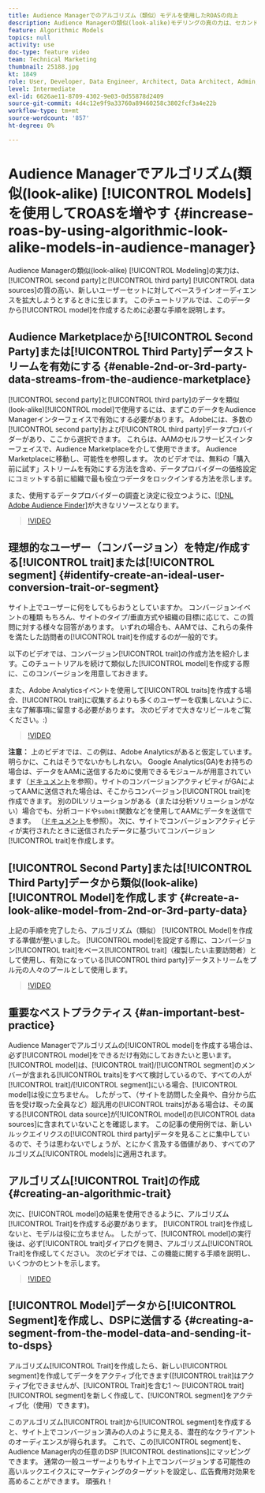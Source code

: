 ```yaml
---
title: Audience Managerでのアルゴリズム（類似）モデルを使用したROASの向上
description: Audience Managerの類似(look-alike)モデリングの真の力は、セカンドパーティおよびサードパーティのデータソースから得られる一連の新しいユーザーに対して、ベースラインオーディエンスを拡大しようとするときに得られます。 このチュートリアルでは、このデータからモデルを作成する手順を説明します。
feature: Algorithmic Models
topics: null
activity: use
doc-type: feature video
team: Technical Marketing
thumbnail: 25188.jpg
kt: 1849
role: User, Developer, Data Engineer, Architect, Data Architect, Admin, Leader
level: Intermediate
exl-id: 6626ae11-8709-4302-9e03-0d55878d2409
source-git-commit: 4d4c12e9f9a33760a89460258c3802fcf3a4e22b
workflow-type: tm+mt
source-wordcount: '857'
ht-degree: 0%

---
```


# Audience Managerでアルゴリズム(類似(look-alike) [!UICONTROL Models]を使用してROASを増やす {#increase-roas-by-using-algorithmic-look-alike-models-in-audience-manager}

Audience Managerの類似(look-alike) [!UICONTROL Modeling]の実力は、[!UICONTROL second party]と[!UICONTROL third party] [!UICONTROL data sources]の質の高い、新しいユーザーセットに対してベースラインオーディエンスを拡大しようとするときに生じます。 このチュートリアルでは、このデータから[!UICONTROL model]を作成するために必要な手順を説明します。

## Audience Marketplaceから[!UICONTROL Second Party]または[!UICONTROL Third Party]データストリームを有効にする {#enable-2nd-or-3rd-party-data-streams-from-the-audience-marketplace}

[!UICONTROL second party]と[!UICONTROL third party]のデータを類似(look-alike)[!UICONTROL model]で使用するには、まずこのデータをAudience Managerインターフェイスで有効にする必要があります。 Adobeには、多数の[!UICONTROL second party]および[!UICONTROL third party]データプロバイダーがあり、ここから選択できます。 これらは、AAMのセルフサービスインターフェイスで、Audience Marketplaceを介して使用できます。 Audience Marketplaceに移動し、可能性を参照します。 次のビデオでは、無料の「購入前に試す」ストリームを有効にする方法を含め、データプロバイダーの価格設定にコミットする前に組織で最も役立つデータをロックインする方法を示します。

また、使用するデータプロバイダーの調査と決定に役立つように、[[!DNL Adobe Audience Finder]](https://www.adobe-audience-finder.com/)が大きなリソースとなります。

>[!VIDEO](https://video.tv.adobe.com/v/25188/?quality=12)

## 理想的なユーザー（コンバージョン）を特定/作成する[!UICONTROL trait]または[!UICONTROL segment] {#identify-create-an-ideal-user-conversion-trait-or-segment}

サイト上でユーザーに何をしてもらおうとしていますか。 コンバージョンイベントの種類 もちろん、サイトのタイプ/垂直方式や組織の目標に応じて、この質問に対する様々な回答があります。 いずれの場合も、AAMでは、これらの条件を満たした訪問者の[!UICONTROL trait]を作成するのが一般的です。

以下のビデオでは、コンバージョン[!UICONTROL trait]の作成方法を紹介します。このチュートリアルを続けて類似した[!UICONTROL model]を作成する際に、このコンバージョンを用意しておきます。

また、Adobe Analyticsイベントを使用して[!UICONTROL traits]を作成する場合、[!UICONTROL trait]に収集するよりも多くのユーザーを収集しないように、主な了解事項に留意する必要があります。 次のビデオで大きなリビールをご覧ください。:)

>[!VIDEO](https://video.tv.adobe.com/v/23431/?quality=12)

**注意：** 上のビデオでは、この例は、Adobe Analyticsがあると仮定しています。明らかに、これはそうでないかもしれない。 Google Analytics(GA)をお持ちの場合は、データをAAMに送信するために使用できるモジュールが用意されています（[ドキュメント](https://experienceleague.adobe.com/docs/audience-manager/user-guide/dil-api/dil-modules.html)を参照）。サイトのコンバージョンアクティビティがGAによってAAMに送信された場合は、そこからコンバージョン[!UICONTROL trait]を作成できます。 別のDILソリューションがある（または分析ソリューションがない）場合でも、分析コードや`submit`関数などを使用してAAMにデータを送信できます。 （[ドキュメント](https://experienceleague.adobe.com/docs/audience-manager/user-guide/dil-api/dil-overview.html)を参照）。 次に、サイトでコンバージョンアクティビティが実行されたときに送信されたデータに基づいてコンバージョン[!UICONTROL trait]を作成します。

## [!UICONTROL Second Party]または[!UICONTROL Third Party]データから類似(look-alike) [!UICONTROL Model]を作成します {#create-a-look-alike-model-from-2nd-or-3rd-party-data}

上記の手順を完了したら、アルゴリズム（類似） [!UICONTROL Model]を作成する準備が整いました。 [!UICONTROL model]を設定する際に、コンバージョン[!UICONTROL trait]をベース[!UICONTROL trait]（複製したい主要訪問者）として使用し、有効になっている[!UICONTROL third party]データストリームをプル元の人々のプールとして使用します。

>[!VIDEO](https://video.tv.adobe.com/v/25190/?quality-12)

## 重要なベストプラクティス {#an-important-best-practice}

Audience Managerでアルゴリズムの[!UICONTROL model]を作成する場合は、必ず[!UICONTROL model]をできるだけ有効にしておきたいと思います。 [!UICONTROL model]は、[!UICONTROL trait]/[!UICONTROL segment]のメンバーが含まれる[!UICONTROL traits]をすべて検討しているので、すべての人が[!UICONTROL trait]/[!UICONTROL segment]にいる場合、[!UICONTROL model]は役に立ちません。 したがって、（サイトを訪問した全員や、自分から広告を受け取った全員など）超汎用の[!UICONTROL traits]がある場合は、その属する[!UICONTROL data source]が[!UICONTROL model]の[!UICONTROL data sources]に含まれていないことを確認します。 この記事の使用例では、新しいルックエイリクスの[!UICONTROL third party]データを見ることに集中しているので、そうは思わないでしょうが、とにかく言及する価値があり、すべてのアルゴリズム[!UICONTROL models]に適用されます。

## アルゴリズム[!UICONTROL Trait]の作成 {#creating-an-algorithmic-trait}

次に、[!UICONTROL model]の結果を使用できるように、アルゴリズム[!UICONTROL Trait]を作成する必要があります。 [!UICONTROL trait]を作成しないと、モデルは役に立ちません。 したがって、[!UICONTROL model]の実行後は、必ず[!UICONTROL trait]ダイアログを開き、アルゴリズム[!UICONTROL Trait]を作成してください。 次のビデオでは、この機能に関する手順を説明し、いくつかのヒントを示します。

>[!VIDEO](https://video.tv.adobe.com/v/25191/?quality=12)

## [!UICONTROL Model]データから[!UICONTROL Segment]を作成し、DSPに送信する {#creating-a-segment-from-the-model-data-and-sending-it-to-dsps}

アルゴリズム[!UICONTROL Trait]を作成したら、新しい[!UICONTROL segment]を作成してデータをアクティブ化できます([!UICONTROL trait]はアクティブ化できませんが、[!UICONTROL Trait]を含む1 ～ [!UICONTROL trait] [!UICONTROL segment]を新しく作成して、[!UICONTROL segment]をアクティブ化（使用）できます)。

このアルゴリズム[!UICONTROL trait]から[!UICONTROL segment]を作成すると、サイト上でコンバージョン済みの人のように見える、潜在的なクライアントのオーディエンスが得られます。 これで、この[!UICONTROL segment]を、Audience Manager内の任意のDSP [!UICONTROL destinations]にマッピングできます。 通常の一般ユーザーよりもサイト上でコンバージョンする可能性の高いルックエイクスにマーケティングのターゲットを設定し、広告費用対効果を高めることができます。 頑張れ！

